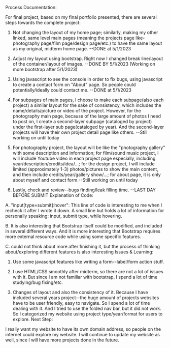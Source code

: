 Process Documentation:

For final project, based on my final portfolio presented, there are several steps towards the complete project:

1. Not changing the layout of my home page; similarly, making my other linked, same level main pages (meaning the projects page like-photography page/film page/design page/etc.) to have the same layout as my original, midterm home page. --DONE at 5/1/2023

2. Adjust my layout using bootstrap. Right now I changed break line/layout of the container/layout of images. --DONE BY 5/1/2023 (Working on more bootstrap after 5/1/2023)

3. Using javascript to see the console in order to fix bugs, using javascript to create a contact form on "About" page. So people could potentially/ideally could contact me. --DONE at 5/1/2023

4. For subpages of main pages, I choose to make each subpage(also each project) a similar layout for the sake of consistency, which includes the name/details/picture or video of the project. However, for the photography main page, because of the large amount of photos I need to post on, I create a second-layer subpage (cataloged by project) under the first-layer sub page(cataloged by year). And the second-layer projects will have their own project detail page like others. --Still working on until today

5. For photography project, the layout will be like the "photography gallery" with some description and information; for film/sound music project, I will include Youtube video in each project page especially, including year/description/credits/idea/...; for the design project, I will include limited (approximately 1-3) photos/pictures to show the main content, and then include credits/year/gallery show/...; for about page, it is only about myself and contact form.--Still working on until today

6. Lastly, check and review--bugs finding/leak filling time. --LAST DAY BEFORE SUBMIT
Explanation of Code:

 A. "input[type=submit]:hover":
 This line of code is interesting to me when I recheck it after I wrote it down. A small line but holds a lot of information for personally speaking: input, submit type, while hovering. 
    
B. It is also interesting that Bootstrap itself could be modified, and included in several different ways. And it is more interesting that Bootstrap requires more external resource code while using some specific features.

C. could not think about more after finishing it, but the process of thinking about/exploring different features is also interesting
Issues & Learning:

1. Use some javascript features like writing a form--label/form action stuff.

2. I use HTML/CSS smoothly after midterm, so there are not a lot of issues with it. But since I am not familiar with bootstrap, I spend a lot of time studying/bug fixing/etc.

3. Changes of layout and also the consistency of it. Because I have included several years project--the huge amount of projects websites have to be user friendly, easy to navigate. So I spend a lot of time dealing with it. And I tried to use the folded nav bar, but it did not work. So I categorized my website using project type/year/format for users to explore. 
Next Step:

I really want my website to have its own domain address, so people on the internet could explore my website. I will continue to update my website as well, since I will have more projects done in the future.